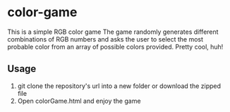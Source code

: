 # color-game
This is a simple RGB color game
The game randomly generates different combinations of RGB numbers and asks the user to select the most probable color from an array of possible colors provided.
Pretty cool, huh!<br/>
## Usage
1. git clone the repository's url into a new folder or download the zipped file
2. Open colorGame.html and enjoy the game
